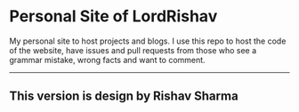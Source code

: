 # Personal Site of LordRishav

My personal site to host projects and blogs. I use this repo to host the code of the website, have issues and pull requests from those who see a grammar mistake, wrong facts and want to comment.

---------------------------------------------------------------
This version is design by Rishav Sharma
---------------------------------------------------------------
